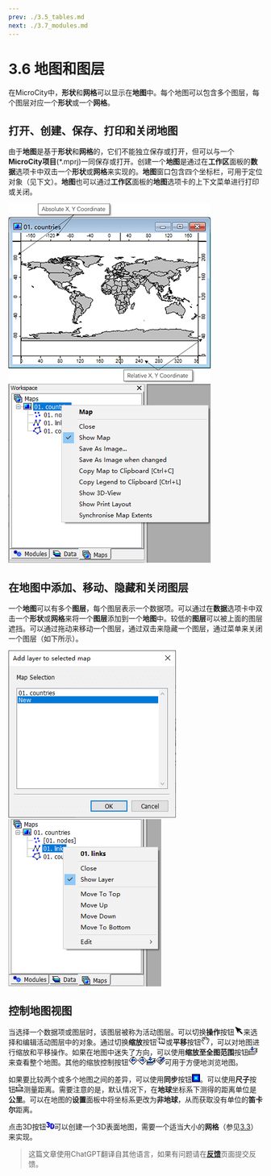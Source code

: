 ```yaml
---
prev: ./3.5_tables.md
next: ./3.7_modules.md
---
```


# 3.6 地图和图层
在MicroCity中，**形状**和**网格**可以显示在**地图**中。每个地图可以包含多个图层，每个图层对应一个**形状**或一个**网格**。
## 打开、创建、保存、打印和关闭地图
由于**地图**是基于**形状**和**网格**的，它们不能独立保存或打开，但可以与一个**MicroCity项目**(\*.mprj)一同保存或打开。创建一个**地图**是通过在**工作区**面板的**数据**选项卡中双击一个**形状**或**网格**来实现的。**地图**窗口包含四个坐标栏，可用于定位对象（见下文）。**地图**也可以通过**工作区**面板的**地图**选项卡的上下文菜单进行打印或关闭。

![map_coordinates](../../images/doc/map_coordinates.png) &nbsp; ![map_menu](../../images/doc/map_menu.png)
## 在地图中添加、移动、隐藏和关闭图层
一个**地图**可以有多个**图层**，每个图层表示一个数据项。可以通过在**数据**选项卡中双击一个**形状**或**网格**来将一个**图层**添加到一个**地图**中。较低的**图层**可以被上面的图层遮挡。可以通过拖动来移动一个图层，通过双击来隐藏一个图层，通过菜单来关闭一个图层（如下所示）。

![add_layer](../../images/doc/add_layer.png) &nbsp;&nbsp; ![layer_menu](../../images/doc/layer_menu.png)

## 控制地图视图
当选择一个数据项或图层时，该图层被称为活动图层。可以切换**操作**按钮![b_action](../../images/doc/button_action.png)来选择和编辑活动图层中的对象。通过切换**缩放**按钮![b_zoom](../../images/doc/button_zoom.png)或**平移**按钮![b_pan](../../images/doc/button_pan.png)，可以对地图进行缩放和平移操作。如果在地图中迷失了方向，可以使用**缩放至全图范围**按钮![b_zfull](../../images/doc/button_zoom_full.png)来查看整个地图。其他的缩放控制按钮![b_zlast](../../images/doc/button_zoom_last.png)![b_znext](../../images/doc/button_zoom_next.png)![b_zactive](../../images/doc/button_zoom_active.png)![b_zsel](../../images/doc/button_zoom_selection.png)可用于方便地浏览地图。

如果要比较两个或多个地图之间的差异，可以使用**同步**按钮![b_sync](../../images/doc/button_sync.png)。可以使用**尺子**按钮![b_ruler](../../images/doc/button_ruler.png)测量距离。需要注意的是，默认情况下，在**地球**坐标系下测得的距离单位是**公里**。可以在地图的**设置**面板中将坐标系更改为**非地球**，从而获取没有单位的**笛卡尔**距离。

点击3D按钮![b_3d](../../images/doc/button_3d.png)可以创建一个3D表面地图，需要一个适当大小的**网格**（参见[3.3](3.3_raster_grids.md#display-settings-and-3d-view)）来实现。

> 这篇文章使用ChatGPT翻译自其他语言，如果有问题请在[**反馈**](https://github.com/huuhghhgyg/MicroCityNotes/issues/new)页面提交反馈。